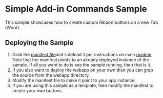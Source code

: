 # Simple Add-in Commands Sample #
This sample showcases how to create custom Ribbon buttons on a new Tab (Word). 

## Deploying the Sample


1. Grab the [manifest file]()and sideload it per instructions on main [readme](https://github.com/OfficeDev/Office-Add-in-Commands-Samples/blob/master/README.md). Note that the manifest points to an already deployed instance of the sample. If all you want to do is see the sample running, then that is it. 
2. If you also want to deploy the webapp on your own then you can grab the source from the webapp directory. 
3. Modify the manifest file to make it point to your app instance.
4. If you are using this sample as a template, then modify the manifest to create your own buttons. 
